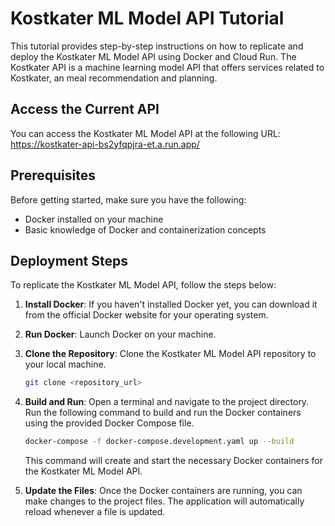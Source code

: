 # Kostkater ML Model API Tutorial

This tutorial provides step-by-step instructions on how to replicate and deploy the Kostkater ML Model API using Docker and Cloud Run. The Kostkater API is a machine learning model API that offers services related to Kostkater, an meal recommendation and planning.

## Access the Current API 

You can access the Kostkater ML Model API at the following URL: https://kostkater-api-bs2yfqpjra-et.a.run.app/

## Prerequisites

Before getting started, make sure you have the following:

- Docker installed on your machine
- Basic knowledge of Docker and containerization concepts

## Deployment Steps

To replicate the Kostkater ML Model API, follow the steps below:

1. **Install Docker**: If you haven't installed Docker yet, you can download it from the official Docker website for your operating system.

2. **Run Docker**: Launch Docker on your machine.

3. **Clone the Repository**: Clone the Kostkater ML Model API repository to your local machine.

   ```bash
   git clone <repository_url>
   
4. **Build and Run**: Open a terminal and navigate to the project directory. Run the following command to build and run the Docker containers using the provided Docker Compose file.

   ```bash
   docker-compose -f docker-compose.development.yaml up --build
   
    ```
    This command will create and start the necessary Docker containers for the Kostkater ML Model API.
    
5. **Update the Files**: Once the Docker containers are running, you can make changes to the project files. The application will automatically reload whenever a file is updated.
